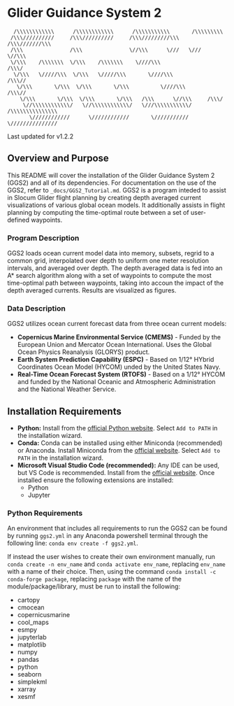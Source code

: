 # Glider Guidance System 2

      /\\\\\\\\\\\\      /\\\\\\\\\\\\      /\\\\\\\\\\\       /\\\\\\\\\         
     /\\\//////////     /\\\//////////     /\\\/////////\\\   /\\\///////\\\
     /\\\               /\\\               \//\\\      \///   \///      \//\\\
     \/\\\    /\\\\\\\  \/\\\    /\\\\\\\    \////\\\                    /\\\/
      \/\\\   \/////\\\  \/\\\   \/////\\\       \////\\\              /\\\//
       \/\\\       \/\\\  \/\\\       \/\\\          \////\\\        /\\\//
        \/\\\       \/\\\  \/\\\       \/\\\   /\\\      \//\\\     /\\\/
         \//\\\\\\\\\\\\/   \//\\\\\\\\\\\\/   \///\\\\\\\\\\\/     /\\\\\\\\\\\\\\\
           \////////////      \////////////       \///////////      \///////////////

Last updated for v1.2.2

## Overview and Purpose

This README will cover the installation of the Glider Guidance System 2 (GGS2) and all of its dependencies. For documentation on the use of the GGS2, refer to `_docs/GGS2_Tutorial.md`.
GGS2 is a program inteded to assist in Slocum Glider flight planning by creating depth averaged current visualizations of various global ocean models. It additionally assists in flight planning by computing the time-optimal route between a set of user-defined waypoints.

### Program Description

GGS2 loads ocean current model data into memory, subsets, regrid to a common grid, interpolated over depth to uniform one meter resolution intervals, and averaged over depth. The depth averaged data is fed into an A* search algorithm along with a set of waypoints to compute the most time-optimal path between waypoints, taking into accoun the impact of the depth averaged currents. Results are visualized as figures.

### Data Description

GGS2 utilizes ocean current forecast data from three ocean current models:

- __Copernicus Marine Environmental Service (CMEMS)__ - Funded by the European Union and Mercator Ocean International. Uses the Global Ocean Physics Reanalysis (GLORYS) product.
- __Earth System Prediction Capability (ESPC)__ - Based on 1/12° HYbrid Coordinates Ocean Model (HYCOM) unded by the United States Navy.
- __Real-Time Ocean Forecast System (RTOFS)__ - Based on a 1/12° HYCOM and funded by the National Oceanic and Atmospheric Administration and the National Weather Service.

## Installation Requirements

- __Python:__ Install from the [official Python website](https://www.python.org/downloads/). Select `Add to PATH` in the installation wizard.
- __Conda:__ Conda can be installed using either Miniconda (recommended) or Anaconda. Install Miniconda from the [official website](https://docs.conda.io/en/latest/miniconda.html). Select `Add to PATH` in the installation wizard.
- __Microsoft Visual Studio Code (recommended):__ Any IDE can be used, but VS Code is recommended. Install from the [official website](https://code.visualstudio.com/). Once installed ensure the following extensions are installed:
  - Python
  - Jupyter

### Python Requirements

An environment that includes all requirements to run the GGS2 can be found by running `ggs2.yml` in any Anaconda powershell terminal through the following line: `conda env create -f ggs2.yml`.

If instead the user wishes to create their own environment manually, run `conda create -n env_name` and `conda activate env_name`, replacing `env_name` with a name of their choice. Then, using the command `conda install -c conda-forge package`, replacing `package` with the name of the module/package/library, must be run to install the following:

- cartopy
- cmocean
- copernicusmarine
- cool_maps
- esmpy
- jupyterlab
- matplotlib
- numpy
- pandas
- python
- seaborn
- simplekml
- xarray
- xesmf

